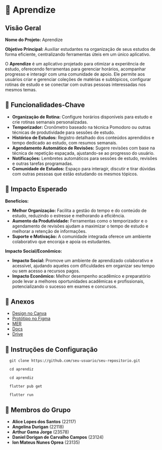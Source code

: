 # 🧠 Aprendize

## Visão Geral

**Nome do Projeto:** Aprendize

**Objetivo Principal:** Auxiliar estudantes na organização de seus estudos de forma eficiente, centralizando ferramentas úteis em um único aplicativo.

O **Aprendize** é um aplicativo projetado para otimizar a experiência de estudo, oferecendo ferramentas para gerenciar horários, acompanhar progresso e interagir com uma comunidade de apoio. Ele permite aos usuários criar e gerenciar coleções de matérias e subtópicos, configurar rotinas de estudo e se conectar com outras pessoas interessadas nos mesmos temas.

## 🎯 Funcionalidades-Chave

- **Organização de Rotina:** Configure horários disponíveis para estudo e crie rotinas semanais personalizadas.
- **Temporizador:** Cronômetro baseado na técnica Pomodoro ou outras técnicas de produtividade para sessões de estudo.
- **Histórico de Estudos:** Registro detalhado dos conteúdos aprendidos e tempo dedicado ao estudo, com resumos semanais.
- **Agendamento Automático de Revisões:** Sugere revisões com base na técnica de repetição espaçada, ajustando-se ao progresso do usuário.
- **Notificações:** Lembretes automáticos para sessões de estudo, revisões e outras tarefas programadas.
- **Comunidade de Estudos:** Espaço para interagir, discutir e tirar dúvidas com outras pessoas que estão estudando os mesmos tópicos.

## 🌟 Impacto Esperado

**Benefícios:**

- **Melhor Organização:** Facilita a gestão do tempo e do conteúdo de estudo, reduzindo o estresse e melhorando a eficiência.
- **Aumento da Produtividade:** Ferramentas como o temporizador e o agendamento de revisões ajudam a maximizar o tempo de estudo e melhorar a retenção de informações.
- **Suporte e Motivação:** A comunidade integrada oferece um ambiente colaborativo que encoraja e apoia os estudantes.

**Impacto Social/Econômico:**

- **Impacto Social:** Promove um ambiente de aprendizado colaborativo e acessível, ajudando aqueles com dificuldades em organizar seu tempo ou sem acesso a recursos pagos.
- **Impacto Econômico:** Melhor desempenho acadêmico e preparatório pode levar a melhores oportunidades acadêmicas e profissionais, potencializando o sucesso em exames e concursos.

## 📁 Anexos

- [Design no Canva](https://www.canva.com/pt_br/login/?redirect=%2Fdesign%2FDAGNgig3Gis%2FoqhxYU6KLmtk2G2coNM0lw%2Fedit)
- [Protótipo no Figma](https://www.figma.com/design/E1tBrXkEF3vLZ3pXjn87vO/Aprendize?node-id=0-1)
- [MER](https://lucid.app/lucidchart/e2f256d3-c3a7-4f2e-989a-aa9174ed20bf/edit?beaconFlowId=A0531744E941EAEE&invitationId=inv_bab0ff9a-d43e-43a1-8ddc-83a0cb3310e0&page=HWEp-vi-RSFO#)
- [Docs](https://docs.google.com/document/d/13lYIa2goEvbmv9-VFuTJ4FxTMG0gYBkv5I9BB-ekzoM/edit)
- [Drive](https://drive.google.com/drive/folders/1m9Y1Mtlh5-NJmDtdsa6GCkAD-0JHnwxi)

## 🚀 Instruções de Configuração

```console
  git clone https://github.com/seu-usuario/seu-repositorio.git
```
```console
  cd aprendiz
```
```console
  cd aprendiz
```
```console
  flutter pub get
```
```console
  flutter run
```

## 👥 Membros do Grupo

- **Alice Lopes dos Santos** (22117)
- **Angelina Durigan** (22118)
- **Arthur Gama Jorge** (23578)
- **Daniel Dorigan de Carvalho Campos** (23124)
- **Ion Mateus Nunes Oprea** (23135)
